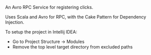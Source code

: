 An Avro RPC Service for registering clicks.

Uses Scala and Avro for RPC, with the Cake Pattern for Dependency Injection.

To setup the project in Intellij IDEA:
 
* Go to Project Structure -> Modules
* Remove the top level target directory from excluded paths
